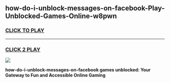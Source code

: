 
## how-do-i-unblock-messages-on-facebook-Play-Unblocked-Games-Online-w8pwn
<h3>
<a href="https://premium76.site?title=how-do-i-unblock-messages-on-facebook&ref=25A">CLICK TO PLAY</a></h3>
<hr>

<h3>
<a href="https://premium76.site?title=how-do-i-unblock-messages-on-facebook&ref=25A">CLICK 2 PLAY</a>
  
</h3>

<a href="https://premium76.site?title=how-do-i-unblock-messages-on-facebook&ref=25A"><img src="https://clearcache.store/games.png"></a>


**how-do-i-unblock-messages-on-facebook games unblocked: Your Gateway to Fun and Accessible Online Gaming**
